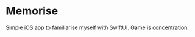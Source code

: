 # Memorise

Simple iOS app to familiarise myself with SwiftUI. Game is [concentration](https://en.wikipedia.org/wiki/Concentration_(card_game)).

